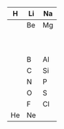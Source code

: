 |H|Li|Na|
|-|-|-|
||Be|Mg|
||||
||||
||||
||||
||||
||||
||||
||||
||||
||B|Al|
||C|Si|
||N|P|
||O|S|
||F|Cl|
|He|Ne|
